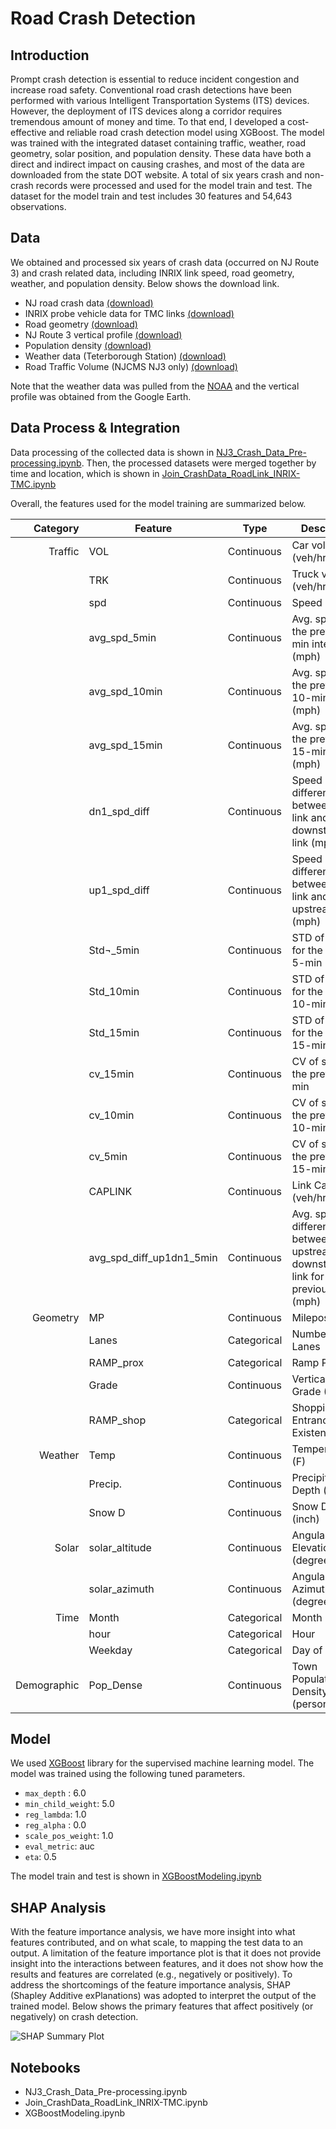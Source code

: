 # Road Crash Detection  

## Introduction

Prompt crash detection is essential to reduce incident congestion and increase road safety. Conventional road crash detections have been performed with various Intelligent Transportation Systems (ITS) devices. However, the deployment of ITS devices along a corridor requires tremendous amount of money and time. To that end, I developed a cost-effective and reliable road crash detection model using XGBoost. The model was trained with the integrated dataset containing traffic, weather, road geometry, solar position, and population density. These data have both a direct and indirect impact on causing crashes, and most of the data are downloaded from the state DOT website. A total of six years crash and non-crash records were processed and used for the model train and test. The dataset for the model train and test includes 30 features and 54,643 observations. 

## Data 

We obtained and processed six years of crash data (occurred on NJ Route 3) and crash related data, including INRIX link speed, road geometry, weather, and population density. 
Below shows the download link.

- NJ road crash data [(download)](https://www.state.nj.us/transportation/refdata/accident/rawdata01-current.shtm)
- INRIX probe vehicle data for TMC links [(download)](https://ritis.org/login?r=Lw==)
- Road geometry [(download)](https://www.state.nj.us/transportation/refdata/sldiag/)
- NJ Route 3 vertical profile [(download)](https://drive.google.com/open?id=1-WhEbYTr6nix6FYc3N61KozXpRO4Cfgs&authuser=kk64%40njit.edu&usp=drive_fs)
- Population density [(download)](https://nj.gov/health/fhs/primarycare/documents/Rural%20NJ%20density2015-revised%20municpalities.pdf)
- Weather data (Teterborough Station) [(download)](https://drive.google.com/open?id=1_OBGpLXJrTiC8SVJtSA7xWXSbxTZNlYz&authuser=kk64%40njit.edu&usp=drive_fs) 
- Road Traffic Volume (NJCMS NJ3 only) [(download)](https://drive.google.com/open?id=1Qmf8xlhdomH4PCHPdXWXEroE3_OB3StN&authuser=kk64%40njit.edu&usp=drive_fs)

Note that the weather data was pulled from the [NOAA](https://www.ncdc.noaa.gov/data-access/quick-links) and the vertical profile was obtained from the Google Earth.


## Data Process & Integration

Data processing of the collected data is shown in [NJ3_Crash_Data_Pre-processing.ipynb](NJ3_Crash_Data_Pre-processing.ipynb).
Then, the processed datasets were merged together by time and location, which is shown in [Join_CrashData_RoadLink_INRIX-TMC.ipynb](Join_CrashData_RoadLink_INRIX-TMC.ipynb)

Overall, the features used for the model training are summarized below.

| Category | Feature | Type | Description | 
|---:|---|---|---|
| Traffic | VOL | Continuous | Car volume (veh/hr) |
|         | TRK | Continuous | Truck volume (veh/hr) |
|         | spd |	Continuous | Speed (mph) |
|         | avg_spd_5min | Continuous	| Avg. speed for the previous 5-min interval (mph) |
|   	  | avg_spd_10min |	Continuous	| Avg. speed for the previous 10-min interval (mph) |
|   	  | avg_spd_15min |	Continuous	| Avg. speed for the previous 15-min interval (mph) |
|		  | dn1_spd_diff |	Continuous	| Speed difference between crash link and downstream link (mph) |
|		  | up1_spd_diff |	Continuous	| Speed difference between crash link and    upstream link (mph) |
|		  | Std¬_5min |	Continuous	| STD of speed for the previous 5-min (mph) |
|		  | Std_10min |	Continuous	| STD of speed for the previous 10-min (mph) |
|		  | Std_15min |	Continuous	| STD of speed for the previous 15-min (mph) |
|		  | cv_15min | Continuous | CV of speed for the previous 5-min |
|		  | cv_10min | Continuous | CV of speed for the previous 10-min |
|		  | cv_5min  | Continuous | CV of speed for the previous 15-min |
|		  | CAPLINK	| Continuous | Link Capacity (veh/hr) |
|	      | avg_spd_diff_up1dn1_5min | Continuous| Avg. speed difference between upstream and downstream link for the previous 5-min (mph)|
| Geometry | MP | Continuous | Milepost |
|		     |Lanes |	Categorical |	Number of Lanes |
|		     | RAMP_prox |	Categorical	| Ramp Proximity |
|		     | Grade |	Continuous	| Vertical Road Grade (%) |
|		     | RAMP_shop |	Categorical	| Shopping Mall Entrance Existence (y/n) |
| Weather	 |	Temp | Continuous |	Temperature (F)|
|		     | Precip. | Continuous	| Precipitation Depth (inch) |
|		     | Snow D |	Continuous	| Snow Depth (inch) |
| Solar	| solar_altitude |	Continuous	| Angular Solar Elevation (degree) |
|		     | solar_azimuth |	Continuous	| Angular Solar Azimuth (degree) |
| Time     | Month | Categorical	| Month |
|			 | hour |	Categorical	| Hour |
|			 | Weekday	| Categorical |	Day of Week |
| Demographic | Pop_Dense | Continuous | Town Population Density (person/mi^{2}) |


## Model 

We used [XGBoost](http://xgboost.readthedocs.io/en/latest/) library for the supervised machine
learning model. The model was trained using the following tuned parameters.

- `max_depth` : 6.0
- `min_child_weight`: 5.0
- `reg_lambda`: 1.0
- `reg_alpha` : 0.0
- `scale_pos_weight`: 1.0
- `eval_metric`: auc
- `eta`: 0.5

The model train and test is shown in [XGBoostModeling.ipynb](XGBoostModeling.ipynb)

## SHAP Analysis

With the feature importance analysis, we have more insight into what features contributed, and on what scale, to mapping the test data to an output. A limitation of the feature importance plot is that it does not provide insight into the interactions between features, and it does not show how the results and features are correlated (e.g., negatively or positively). To address the shortcomings of the feature importance analysis, SHAP (Shapley Additive exPlanations) was adopted to interpret the output of the trained model. 
Below shows the primary features that affect positively (or negatively) on crash detection.

![SHAP Summary Plot](https://nycdsa-blog-files.s3.us-east-2.amazonaws.com/2020/09/chris-kitae-kim/shap3-131271-hrBQBOGK.png)

## Notebooks
- NJ3_Crash_Data_Pre-processing.ipynb
- Join_CrashData_RoadLink_INRIX-TMC.ipynb
- XGBoostModeling.ipynb


